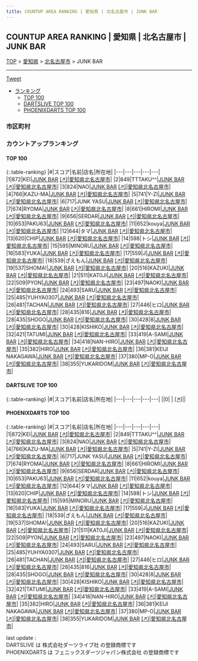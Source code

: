 ```yaml
---
title: COUNTUP AREA RANKING | 愛知県 | 北名古屋市 | JUNK BAR
---
```

## COUNTUP AREA RANKING | 愛知県 | 北名古屋市 | JUNK BAR

[TOP](/darts/rank/) > [愛知県](/darts/rank/愛知県/) > [北名古屋市](/darts/rank/愛知県/北名古屋市/) > JUNK BAR

___

<a href="https://twitter.com/share?ref_src=twsrc%5Etfw" data-text="COUNTUP AREA RANKING | 愛知県北名古屋市JUNK BAR" class="twitter-share-button" data-hashtags="DARTSLIVE,PHOENIXDARTS,darts,ダーツ" data-show-count="false">Tweet</a>

* [ランキング](#カウントアップランキング)
    * [TOP 100](#top-100)
    * [DARTSLIVE TOP 100](#dartslive-top-100)
    * [PHOENIXDARTS TOP 100](#phoenixdarts-top-100)

### 市区町村

<ul>

</ul>

### カウントアップランキング

#### TOP 100



{:.table-ranking}
|#|スコア|名前|店名|所在地|
|---|---|---|---|---|
|1|872|<span class="rank-name-pd">KEI</span>|<a href="/darts/rank/shops/7864.html">JUNK BAR</a> <a href="https://vs.phoenixdarts.com/jp/shop/shopDetailInfo/s_7864?s_seq=7864">[↗]</a>|<a href="/darts/rank/愛知県/北名古屋市">愛知県北名古屋市</a>|
|2|849|<span class="rank-name-pd">TTTAKU^^</span>|<a href="/darts/rank/shops/7864.html">JUNK BAR</a> <a href="https://vs.phoenixdarts.com/jp/shop/shopDetailInfo/s_7864?s_seq=7864">[↗]</a>|<a href="/darts/rank/愛知県/北名古屋市">愛知県北名古屋市</a>|
|3|824|<span class="rank-name-pd">NAO</span>|<a href="/darts/rank/shops/7864.html">JUNK BAR</a> <a href="https://vs.phoenixdarts.com/jp/shop/shopDetailInfo/s_7864?s_seq=7864">[↗]</a>|<a href="/darts/rank/愛知県/北名古屋市">愛知県北名古屋市</a>|
|4|766|<span class="rank-name-pd">KAZU-MA</span>|<a href="/darts/rank/shops/7864.html">JUNK BAR</a> <a href="https://vs.phoenixdarts.com/jp/shop/shopDetailInfo/s_7864?s_seq=7864">[↗]</a>|<a href="/darts/rank/愛知県/北名古屋市">愛知県北名古屋市</a>|
|5|741|<span class="rank-name-pd">Y-ZI</span>|<a href="/darts/rank/shops/7864.html">JUNK BAR</a> <a href="https://vs.phoenixdarts.com/jp/shop/shopDetailInfo/s_7864?s_seq=7864">[↗]</a>|<a href="/darts/rank/愛知県/北名古屋市">愛知県北名古屋市</a>|
|6|717|<span class="rank-name-pd">JUNK YASU</span>|<a href="/darts/rank/shops/7864.html">JUNK BAR</a> <a href="https://vs.phoenixdarts.com/jp/shop/shopDetailInfo/s_7864?s_seq=7864">[↗]</a>|<a href="/darts/rank/愛知県/北名古屋市">愛知県北名古屋市</a>|
|7|674|<span class="rank-name-pd">RYOMA</span>|<a href="/darts/rank/shops/7864.html">JUNK BAR</a> <a href="https://vs.phoenixdarts.com/jp/shop/shopDetailInfo/s_7864?s_seq=7864">[↗]</a>|<a href="/darts/rank/愛知県/北名古屋市">愛知県北名古屋市</a>|
|8|661|<span class="rank-name-pd">HIROMI</span>|<a href="/darts/rank/shops/7864.html">JUNK BAR</a> <a href="https://vs.phoenixdarts.com/jp/shop/shopDetailInfo/s_7864?s_seq=7864">[↗]</a>|<a href="/darts/rank/愛知県/北名古屋市">愛知県北名古屋市</a>|
|9|656|<span class="rank-name-pd">SERDAR</span>|<a href="/darts/rank/shops/7864.html">JUNK BAR</a> <a href="https://vs.phoenixdarts.com/jp/shop/shopDetailInfo/s_7864?s_seq=7864">[↗]</a>|<a href="/darts/rank/愛知県/北名古屋市">愛知県北名古屋市</a>|
|10|653|<span class="rank-name-pd">PAKU63</span>|<a href="/darts/rank/shops/7864.html">JUNK BAR</a> <a href="https://vs.phoenixdarts.com/jp/shop/shopDetailInfo/s_7864?s_seq=7864">[↗]</a>|<a href="/darts/rank/愛知県/北名古屋市">愛知県北名古屋市</a>|
|11|652|<span class="rank-name-pd">kouya</span>|<a href="/darts/rank/shops/7864.html">JUNK BAR</a> <a href="https://vs.phoenixdarts.com/jp/shop/shopDetailInfo/s_7864?s_seq=7864">[↗]</a>|<a href="/darts/rank/愛知県/北名古屋市">愛知県北名古屋市</a>|
|12|644|<span class="rank-name-pd">タマ</span>|<a href="/darts/rank/shops/7864.html">JUNK BAR</a> <a href="https://vs.phoenixdarts.com/jp/shop/shopDetailInfo/s_7864?s_seq=7864">[↗]</a>|<a href="/darts/rank/愛知県/北名古屋市">愛知県北名古屋市</a>|
|13|620|<span class="rank-name-pd">CHIP</span>|<a href="/darts/rank/shops/7864.html">JUNK BAR</a> <a href="https://vs.phoenixdarts.com/jp/shop/shopDetailInfo/s_7864?s_seq=7864">[↗]</a>|<a href="/darts/rank/愛知県/北名古屋市">愛知県北名古屋市</a>|
|14|598|<span class="rank-name-pd">トシ</span>|<a href="/darts/rank/shops/7864.html">JUNK BAR</a> <a href="https://vs.phoenixdarts.com/jp/shop/shopDetailInfo/s_7864?s_seq=7864">[↗]</a>|<a href="/darts/rank/愛知県/北名古屋市">愛知県北名古屋市</a>|
|15|595|<span class="rank-name-pd">MINORU</span>|<a href="/darts/rank/shops/7864.html">JUNK BAR</a> <a href="https://vs.phoenixdarts.com/jp/shop/shopDetailInfo/s_7864?s_seq=7864">[↗]</a>|<a href="/darts/rank/愛知県/北名古屋市">愛知県北名古屋市</a>|
|16|583|<span class="rank-name-pd">YUKA</span>|<a href="/darts/rank/shops/7864.html">JUNK BAR</a> <a href="https://vs.phoenixdarts.com/jp/shop/shopDetailInfo/s_7864?s_seq=7864">[↗]</a>|<a href="/darts/rank/愛知県/北名古屋市">愛知県北名古屋市</a>|
|17|559|<span class="rank-name-pd">J</span>|<a href="/darts/rank/shops/7864.html">JUNK BAR</a> <a href="https://vs.phoenixdarts.com/jp/shop/shopDetailInfo/s_7864?s_seq=7864">[↗]</a>|<a href="/darts/rank/愛知県/北名古屋市">愛知県北名古屋市</a>|
|18|539|<span class="rank-name-pd">ざえもん</span>|<a href="/darts/rank/shops/7864.html">JUNK BAR</a> <a href="https://vs.phoenixdarts.com/jp/shop/shopDetailInfo/s_7864?s_seq=7864">[↗]</a>|<a href="/darts/rank/愛知県/北名古屋市">愛知県北名古屋市</a>|
|19|537|<span class="rank-name-pd">SHOMA!</span>|<a href="/darts/rank/shops/7864.html">JUNK BAR</a> <a href="https://vs.phoenixdarts.com/jp/shop/shopDetailInfo/s_7864?s_seq=7864">[↗]</a>|<a href="/darts/rank/愛知県/北名古屋市">愛知県北名古屋市</a>|
|20|516|<span class="rank-name-pd">KAZUKI</span>|<a href="/darts/rank/shops/7864.html">JUNK BAR</a> <a href="https://vs.phoenixdarts.com/jp/shop/shopDetailInfo/s_7864?s_seq=7864">[↗]</a>|<a href="/darts/rank/愛知県/北名古屋市">愛知県北名古屋市</a>|
|21|511|<span class="rank-name-pd">KAT0JI</span>|<a href="/darts/rank/shops/7864.html">JUNK BAR</a> <a href="https://vs.phoenixdarts.com/jp/shop/shopDetailInfo/s_7864?s_seq=7864">[↗]</a>|<a href="/darts/rank/愛知県/北名古屋市">愛知県北名古屋市</a>|
|22|509|<span class="rank-name-pd">PYON</span>|<a href="/darts/rank/shops/7864.html">JUNK BAR</a> <a href="https://vs.phoenixdarts.com/jp/shop/shopDetailInfo/s_7864?s_seq=7864">[↗]</a>|<a href="/darts/rank/愛知県/北名古屋市">愛知県北名古屋市</a>|
|23|497|<span class="rank-name-pd">NAOKI</span>|<a href="/darts/rank/shops/7864.html">JUNK BAR</a> <a href="https://vs.phoenixdarts.com/jp/shop/shopDetailInfo/s_7864?s_seq=7864">[↗]</a>|<a href="/darts/rank/愛知県/北名古屋市">愛知県北名古屋市</a>|
|24|493|<span class="rank-name-pd">SARU</span>|<a href="/darts/rank/shops/7864.html">JUNK BAR</a> <a href="https://vs.phoenixdarts.com/jp/shop/shopDetailInfo/s_7864?s_seq=7864">[↗]</a>|<a href="/darts/rank/愛知県/北名古屋市">愛知県北名古屋市</a>|
|25|485|<span class="rank-name-pd">YUHYA0307</span>|<a href="/darts/rank/shops/7864.html">JUNK BAR</a> <a href="https://vs.phoenixdarts.com/jp/shop/shopDetailInfo/s_7864?s_seq=7864">[↗]</a>|<a href="/darts/rank/愛知県/北名古屋市">愛知県北名古屋市</a>|
|26|481|<span class="rank-name-pd">TACHAN</span>|<a href="/darts/rank/shops/7864.html">JUNK BAR</a> <a href="https://vs.phoenixdarts.com/jp/shop/shopDetailInfo/s_7864?s_seq=7864">[↗]</a>|<a href="/darts/rank/愛知県/北名古屋市">愛知県北名古屋市</a>|
|27|446|<span class="rank-name-pd">ヒロ</span>|<a href="/darts/rank/shops/7864.html">JUNK BAR</a> <a href="https://vs.phoenixdarts.com/jp/shop/shopDetailInfo/s_7864?s_seq=7864">[↗]</a>|<a href="/darts/rank/愛知県/北名古屋市">愛知県北名古屋市</a>|
|28|435|<span class="rank-name-pd">816</span>|<a href="/darts/rank/shops/7864.html">JUNK BAR</a> <a href="https://vs.phoenixdarts.com/jp/shop/shopDetailInfo/s_7864?s_seq=7864">[↗]</a>|<a href="/darts/rank/愛知県/北名古屋市">愛知県北名古屋市</a>|
|28|435|<span class="rank-name-pd">SHOGO</span>|<a href="/darts/rank/shops/7864.html">JUNK BAR</a> <a href="https://vs.phoenixdarts.com/jp/shop/shopDetailInfo/s_7864?s_seq=7864">[↗]</a>|<a href="/darts/rank/愛知県/北名古屋市">愛知県北名古屋市</a>|
|30|428|<span class="rank-name-pd">8</span>|<a href="/darts/rank/shops/7864.html">JUNK BAR</a> <a href="https://vs.phoenixdarts.com/jp/shop/shopDetailInfo/s_7864?s_seq=7864">[↗]</a>|<a href="/darts/rank/愛知県/北名古屋市">愛知県北名古屋市</a>|
|30|428|<span class="rank-name-pd">KISHIKO</span>|<a href="/darts/rank/shops/7864.html">JUNK BAR</a> <a href="https://vs.phoenixdarts.com/jp/shop/shopDetailInfo/s_7864?s_seq=7864">[↗]</a>|<a href="/darts/rank/愛知県/北名古屋市">愛知県北名古屋市</a>|
|32|421|<span class="rank-name-pd">TATUMI</span>|<a href="/darts/rank/shops/7864.html">JUNK BAR</a> <a href="https://vs.phoenixdarts.com/jp/shop/shopDetailInfo/s_7864?s_seq=7864">[↗]</a>|<a href="/darts/rank/愛知県/北名古屋市">愛知県北名古屋市</a>|
|33|419|<span class="rank-name-pd">A-SAMI</span>|<a href="/darts/rank/shops/7864.html">JUNK BAR</a> <a href="https://vs.phoenixdarts.com/jp/shop/shopDetailInfo/s_7864?s_seq=7864">[↗]</a>|<a href="/darts/rank/愛知県/北名古屋市">愛知県北名古屋市</a>|
|34|418|<span class="rank-name-pd">NAN-HIRO</span>|<a href="/darts/rank/shops/7864.html">JUNK BAR</a> <a href="https://vs.phoenixdarts.com/jp/shop/shopDetailInfo/s_7864?s_seq=7864">[↗]</a>|<a href="/darts/rank/愛知県/北名古屋市">愛知県北名古屋市</a>|
|35|382|<span class="rank-name-pd">HIRO</span>|<a href="/darts/rank/shops/7864.html">JUNK BAR</a> <a href="https://vs.phoenixdarts.com/jp/shop/shopDetailInfo/s_7864?s_seq=7864">[↗]</a>|<a href="/darts/rank/愛知県/北名古屋市">愛知県北名古屋市</a>|
|36|381|<span class="rank-name-pd">KEIJI NAKAGAWA</span>|<a href="/darts/rank/shops/7864.html">JUNK BAR</a> <a href="https://vs.phoenixdarts.com/jp/shop/shopDetailInfo/s_7864?s_seq=7864">[↗]</a>|<a href="/darts/rank/愛知県/北名古屋市">愛知県北名古屋市</a>|
|37|380|<span class="rank-name-pd">MP-O</span>|<a href="/darts/rank/shops/7864.html">JUNK BAR</a> <a href="https://vs.phoenixdarts.com/jp/shop/shopDetailInfo/s_7864?s_seq=7864">[↗]</a>|<a href="/darts/rank/愛知県/北名古屋市">愛知県北名古屋市</a>|
|38|355|<span class="rank-name-pd">YUKARIDOM</span>|<a href="/darts/rank/shops/7864.html">JUNK BAR</a> <a href="https://vs.phoenixdarts.com/jp/shop/shopDetailInfo/s_7864?s_seq=7864">[↗]</a>|<a href="/darts/rank/愛知県/北名古屋市">愛知県北名古屋市</a>|


#### DARTSLIVE TOP 100



{:.table-ranking}
|#|スコア|名前|店名|所在地|
|---|---|---|---|---|
||0|<span class="rank-name-dl"> </span>|<a href="/darts/rank/shops/.html"></a> <a href="">[↗]</a>|<a href="/darts/rank//"></a>|


#### PHOENIXDARTS TOP 100



{:.table-ranking}
|#|スコア|名前|店名|所在地|
|---|---|---|---|---|
|1|872|<span class="rank-name-pd">KEI</span>|<a href="/darts/rank/shops/7864.html">JUNK BAR</a> <a href="https://vs.phoenixdarts.com/jp/shop/shopDetailInfo/s_7864?s_seq=7864">[↗]</a>|<a href="/darts/rank/愛知県/北名古屋市">愛知県北名古屋市</a>|
|2|849|<span class="rank-name-pd">TTTAKU^^</span>|<a href="/darts/rank/shops/7864.html">JUNK BAR</a> <a href="https://vs.phoenixdarts.com/jp/shop/shopDetailInfo/s_7864?s_seq=7864">[↗]</a>|<a href="/darts/rank/愛知県/北名古屋市">愛知県北名古屋市</a>|
|3|824|<span class="rank-name-pd">NAO</span>|<a href="/darts/rank/shops/7864.html">JUNK BAR</a> <a href="https://vs.phoenixdarts.com/jp/shop/shopDetailInfo/s_7864?s_seq=7864">[↗]</a>|<a href="/darts/rank/愛知県/北名古屋市">愛知県北名古屋市</a>|
|4|766|<span class="rank-name-pd">KAZU-MA</span>|<a href="/darts/rank/shops/7864.html">JUNK BAR</a> <a href="https://vs.phoenixdarts.com/jp/shop/shopDetailInfo/s_7864?s_seq=7864">[↗]</a>|<a href="/darts/rank/愛知県/北名古屋市">愛知県北名古屋市</a>|
|5|741|<span class="rank-name-pd">Y-ZI</span>|<a href="/darts/rank/shops/7864.html">JUNK BAR</a> <a href="https://vs.phoenixdarts.com/jp/shop/shopDetailInfo/s_7864?s_seq=7864">[↗]</a>|<a href="/darts/rank/愛知県/北名古屋市">愛知県北名古屋市</a>|
|6|717|<span class="rank-name-pd">JUNK YASU</span>|<a href="/darts/rank/shops/7864.html">JUNK BAR</a> <a href="https://vs.phoenixdarts.com/jp/shop/shopDetailInfo/s_7864?s_seq=7864">[↗]</a>|<a href="/darts/rank/愛知県/北名古屋市">愛知県北名古屋市</a>|
|7|674|<span class="rank-name-pd">RYOMA</span>|<a href="/darts/rank/shops/7864.html">JUNK BAR</a> <a href="https://vs.phoenixdarts.com/jp/shop/shopDetailInfo/s_7864?s_seq=7864">[↗]</a>|<a href="/darts/rank/愛知県/北名古屋市">愛知県北名古屋市</a>|
|8|661|<span class="rank-name-pd">HIROMI</span>|<a href="/darts/rank/shops/7864.html">JUNK BAR</a> <a href="https://vs.phoenixdarts.com/jp/shop/shopDetailInfo/s_7864?s_seq=7864">[↗]</a>|<a href="/darts/rank/愛知県/北名古屋市">愛知県北名古屋市</a>|
|9|656|<span class="rank-name-pd">SERDAR</span>|<a href="/darts/rank/shops/7864.html">JUNK BAR</a> <a href="https://vs.phoenixdarts.com/jp/shop/shopDetailInfo/s_7864?s_seq=7864">[↗]</a>|<a href="/darts/rank/愛知県/北名古屋市">愛知県北名古屋市</a>|
|10|653|<span class="rank-name-pd">PAKU63</span>|<a href="/darts/rank/shops/7864.html">JUNK BAR</a> <a href="https://vs.phoenixdarts.com/jp/shop/shopDetailInfo/s_7864?s_seq=7864">[↗]</a>|<a href="/darts/rank/愛知県/北名古屋市">愛知県北名古屋市</a>|
|11|652|<span class="rank-name-pd">kouya</span>|<a href="/darts/rank/shops/7864.html">JUNK BAR</a> <a href="https://vs.phoenixdarts.com/jp/shop/shopDetailInfo/s_7864?s_seq=7864">[↗]</a>|<a href="/darts/rank/愛知県/北名古屋市">愛知県北名古屋市</a>|
|12|644|<span class="rank-name-pd">タマ</span>|<a href="/darts/rank/shops/7864.html">JUNK BAR</a> <a href="https://vs.phoenixdarts.com/jp/shop/shopDetailInfo/s_7864?s_seq=7864">[↗]</a>|<a href="/darts/rank/愛知県/北名古屋市">愛知県北名古屋市</a>|
|13|620|<span class="rank-name-pd">CHIP</span>|<a href="/darts/rank/shops/7864.html">JUNK BAR</a> <a href="https://vs.phoenixdarts.com/jp/shop/shopDetailInfo/s_7864?s_seq=7864">[↗]</a>|<a href="/darts/rank/愛知県/北名古屋市">愛知県北名古屋市</a>|
|14|598|<span class="rank-name-pd">トシ</span>|<a href="/darts/rank/shops/7864.html">JUNK BAR</a> <a href="https://vs.phoenixdarts.com/jp/shop/shopDetailInfo/s_7864?s_seq=7864">[↗]</a>|<a href="/darts/rank/愛知県/北名古屋市">愛知県北名古屋市</a>|
|15|595|<span class="rank-name-pd">MINORU</span>|<a href="/darts/rank/shops/7864.html">JUNK BAR</a> <a href="https://vs.phoenixdarts.com/jp/shop/shopDetailInfo/s_7864?s_seq=7864">[↗]</a>|<a href="/darts/rank/愛知県/北名古屋市">愛知県北名古屋市</a>|
|16|583|<span class="rank-name-pd">YUKA</span>|<a href="/darts/rank/shops/7864.html">JUNK BAR</a> <a href="https://vs.phoenixdarts.com/jp/shop/shopDetailInfo/s_7864?s_seq=7864">[↗]</a>|<a href="/darts/rank/愛知県/北名古屋市">愛知県北名古屋市</a>|
|17|559|<span class="rank-name-pd">J</span>|<a href="/darts/rank/shops/7864.html">JUNK BAR</a> <a href="https://vs.phoenixdarts.com/jp/shop/shopDetailInfo/s_7864?s_seq=7864">[↗]</a>|<a href="/darts/rank/愛知県/北名古屋市">愛知県北名古屋市</a>|
|18|539|<span class="rank-name-pd">ざえもん</span>|<a href="/darts/rank/shops/7864.html">JUNK BAR</a> <a href="https://vs.phoenixdarts.com/jp/shop/shopDetailInfo/s_7864?s_seq=7864">[↗]</a>|<a href="/darts/rank/愛知県/北名古屋市">愛知県北名古屋市</a>|
|19|537|<span class="rank-name-pd">SHOMA!</span>|<a href="/darts/rank/shops/7864.html">JUNK BAR</a> <a href="https://vs.phoenixdarts.com/jp/shop/shopDetailInfo/s_7864?s_seq=7864">[↗]</a>|<a href="/darts/rank/愛知県/北名古屋市">愛知県北名古屋市</a>|
|20|516|<span class="rank-name-pd">KAZUKI</span>|<a href="/darts/rank/shops/7864.html">JUNK BAR</a> <a href="https://vs.phoenixdarts.com/jp/shop/shopDetailInfo/s_7864?s_seq=7864">[↗]</a>|<a href="/darts/rank/愛知県/北名古屋市">愛知県北名古屋市</a>|
|21|511|<span class="rank-name-pd">KAT0JI</span>|<a href="/darts/rank/shops/7864.html">JUNK BAR</a> <a href="https://vs.phoenixdarts.com/jp/shop/shopDetailInfo/s_7864?s_seq=7864">[↗]</a>|<a href="/darts/rank/愛知県/北名古屋市">愛知県北名古屋市</a>|
|22|509|<span class="rank-name-pd">PYON</span>|<a href="/darts/rank/shops/7864.html">JUNK BAR</a> <a href="https://vs.phoenixdarts.com/jp/shop/shopDetailInfo/s_7864?s_seq=7864">[↗]</a>|<a href="/darts/rank/愛知県/北名古屋市">愛知県北名古屋市</a>|
|23|497|<span class="rank-name-pd">NAOKI</span>|<a href="/darts/rank/shops/7864.html">JUNK BAR</a> <a href="https://vs.phoenixdarts.com/jp/shop/shopDetailInfo/s_7864?s_seq=7864">[↗]</a>|<a href="/darts/rank/愛知県/北名古屋市">愛知県北名古屋市</a>|
|24|493|<span class="rank-name-pd">SARU</span>|<a href="/darts/rank/shops/7864.html">JUNK BAR</a> <a href="https://vs.phoenixdarts.com/jp/shop/shopDetailInfo/s_7864?s_seq=7864">[↗]</a>|<a href="/darts/rank/愛知県/北名古屋市">愛知県北名古屋市</a>|
|25|485|<span class="rank-name-pd">YUHYA0307</span>|<a href="/darts/rank/shops/7864.html">JUNK BAR</a> <a href="https://vs.phoenixdarts.com/jp/shop/shopDetailInfo/s_7864?s_seq=7864">[↗]</a>|<a href="/darts/rank/愛知県/北名古屋市">愛知県北名古屋市</a>|
|26|481|<span class="rank-name-pd">TACHAN</span>|<a href="/darts/rank/shops/7864.html">JUNK BAR</a> <a href="https://vs.phoenixdarts.com/jp/shop/shopDetailInfo/s_7864?s_seq=7864">[↗]</a>|<a href="/darts/rank/愛知県/北名古屋市">愛知県北名古屋市</a>|
|27|446|<span class="rank-name-pd">ヒロ</span>|<a href="/darts/rank/shops/7864.html">JUNK BAR</a> <a href="https://vs.phoenixdarts.com/jp/shop/shopDetailInfo/s_7864?s_seq=7864">[↗]</a>|<a href="/darts/rank/愛知県/北名古屋市">愛知県北名古屋市</a>|
|28|435|<span class="rank-name-pd">816</span>|<a href="/darts/rank/shops/7864.html">JUNK BAR</a> <a href="https://vs.phoenixdarts.com/jp/shop/shopDetailInfo/s_7864?s_seq=7864">[↗]</a>|<a href="/darts/rank/愛知県/北名古屋市">愛知県北名古屋市</a>|
|28|435|<span class="rank-name-pd">SHOGO</span>|<a href="/darts/rank/shops/7864.html">JUNK BAR</a> <a href="https://vs.phoenixdarts.com/jp/shop/shopDetailInfo/s_7864?s_seq=7864">[↗]</a>|<a href="/darts/rank/愛知県/北名古屋市">愛知県北名古屋市</a>|
|30|428|<span class="rank-name-pd">8</span>|<a href="/darts/rank/shops/7864.html">JUNK BAR</a> <a href="https://vs.phoenixdarts.com/jp/shop/shopDetailInfo/s_7864?s_seq=7864">[↗]</a>|<a href="/darts/rank/愛知県/北名古屋市">愛知県北名古屋市</a>|
|30|428|<span class="rank-name-pd">KISHIKO</span>|<a href="/darts/rank/shops/7864.html">JUNK BAR</a> <a href="https://vs.phoenixdarts.com/jp/shop/shopDetailInfo/s_7864?s_seq=7864">[↗]</a>|<a href="/darts/rank/愛知県/北名古屋市">愛知県北名古屋市</a>|
|32|421|<span class="rank-name-pd">TATUMI</span>|<a href="/darts/rank/shops/7864.html">JUNK BAR</a> <a href="https://vs.phoenixdarts.com/jp/shop/shopDetailInfo/s_7864?s_seq=7864">[↗]</a>|<a href="/darts/rank/愛知県/北名古屋市">愛知県北名古屋市</a>|
|33|419|<span class="rank-name-pd">A-SAMI</span>|<a href="/darts/rank/shops/7864.html">JUNK BAR</a> <a href="https://vs.phoenixdarts.com/jp/shop/shopDetailInfo/s_7864?s_seq=7864">[↗]</a>|<a href="/darts/rank/愛知県/北名古屋市">愛知県北名古屋市</a>|
|34|418|<span class="rank-name-pd">NAN-HIRO</span>|<a href="/darts/rank/shops/7864.html">JUNK BAR</a> <a href="https://vs.phoenixdarts.com/jp/shop/shopDetailInfo/s_7864?s_seq=7864">[↗]</a>|<a href="/darts/rank/愛知県/北名古屋市">愛知県北名古屋市</a>|
|35|382|<span class="rank-name-pd">HIRO</span>|<a href="/darts/rank/shops/7864.html">JUNK BAR</a> <a href="https://vs.phoenixdarts.com/jp/shop/shopDetailInfo/s_7864?s_seq=7864">[↗]</a>|<a href="/darts/rank/愛知県/北名古屋市">愛知県北名古屋市</a>|
|36|381|<span class="rank-name-pd">KEIJI NAKAGAWA</span>|<a href="/darts/rank/shops/7864.html">JUNK BAR</a> <a href="https://vs.phoenixdarts.com/jp/shop/shopDetailInfo/s_7864?s_seq=7864">[↗]</a>|<a href="/darts/rank/愛知県/北名古屋市">愛知県北名古屋市</a>|
|37|380|<span class="rank-name-pd">MP-O</span>|<a href="/darts/rank/shops/7864.html">JUNK BAR</a> <a href="https://vs.phoenixdarts.com/jp/shop/shopDetailInfo/s_7864?s_seq=7864">[↗]</a>|<a href="/darts/rank/愛知県/北名古屋市">愛知県北名古屋市</a>|
|38|355|<span class="rank-name-pd">YUKARIDOM</span>|<a href="/darts/rank/shops/7864.html">JUNK BAR</a> <a href="https://vs.phoenixdarts.com/jp/shop/shopDetailInfo/s_7864?s_seq=7864">[↗]</a>|<a href="/darts/rank/愛知県/北名古屋市">愛知県北名古屋市</a>|


<div class="footer border-top border-gray-light mt-5 pt-3 text-right text-gray">
    last update : <span style="font-weight: italic" id="foot_last_modified"></span><br />
    DARTSLIVE は 株式会社ダーツライブ社 の登録商標です<br />
    PHOENIXDARTS は フェニックスダーツジャパン株式会社 の登録商標です<br />
</div>

<script src="https://cdnjs.cloudflare.com/ajax/libs/jquery.tablesorter/2.31.3/js/jquery.tablesorter.min.js" integrity="sha512-qzgd5cYSZcosqpzpn7zF2ZId8f/8CHmFKZ8j7mU4OUXTNRd5g+ZHBPsgKEwoqxCtdQvExE5LprwwPAgoicguNg==" crossorigin="anonymous" referrerpolicy="no-referrer"></script>
<link rel="stylesheet" href="https://cdnjs.cloudflare.com/ajax/libs/jquery.tablesorter/2.31.3/css/theme.default.min.css" integrity="sha512-wghhOJkjQX0Lh3NSWvNKeZ0ZpNn+SPVXX1Qyc9OCaogADktxrBiBdKGDoqVUOyhStvMBmJQ8ZdMHiR3wuEq8+w==" crossorigin="anonymous" referrerpolicy="no-referrer" />
<script>
$(function() {
    $(".table-ranking").tablesorter({sortList:[[0, 0]]});
    $("#foot_last_modified").text(formatDate(new Date(document.lastModified), 'yyyy-MM-dd HH:mm:ss'));
});
</script>

<script async src="https://platform.twitter.com/widgets.js" charset="utf-8"></script>
